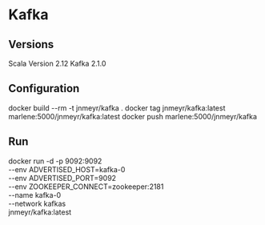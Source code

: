 # Kafka #

## Versions ##
Scala Version 2.12
Kafka 2.1.0

## Configuration ##
docker build --rm -t jnmeyr/kafka .
docker tag jnmeyr/kafka:latest marlene:5000/jnmeyr/kafka:latest
docker push marlene:5000/jnmeyr/kafka

## Run ##
docker run -d -p 9092:9092 \
  --env ADVERTISED_HOST=kafka-0 \
  --env ADVERTISED_PORT=9092 \
  --env ZOOKEEPER_CONNECT=zookeeper:2181 \
  --name kafka-0 \
  --network kafkas \
  jnmeyr/kafka:latest
